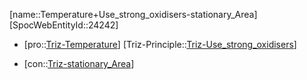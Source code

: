 ﻿---
type: TrizContradiction
aliases:
- Temperature+Use_strong_oxidisers-stationary_Area
license: CC BY-SA 4.0
copyright: https://github.com/SpocWeb
IsDeleted: false
IsReadOnly: false
Confidential: public
tags: 
- Triz/Contradiction
---
[name::Temperature+Use_strong_oxidisers-stationary_Area]
[SpocWebEntityId::24242]
+ [pro::[Triz-Temperature](tech/Triz/Parameter/Triz-Temperature.md)]
[Triz-Principle::[Triz-Use_strong_oxidisers](tech/Triz/Principle/Triz-Use_strong_oxidisers.md)]
- [con::[Triz-stationary_Area](tech/Triz/Parameter/Triz-stationary_Area.md)]

